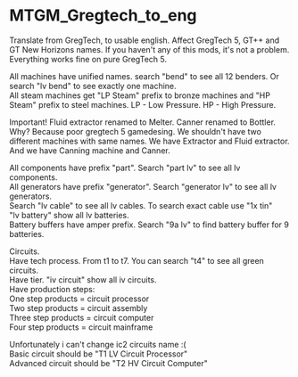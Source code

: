 # MTGM_Gregtech_to_eng
Translate from GregTech, to usable english. Affect GregTech 5, GT++ and GT New Horizons names. If you haven't any of this mods, it's not a problem. Everything works fine on pure GregTech 5.  

All machines have unified names. search "bend" to see all 12 benders. Or search "lv bend" to see exactly one machine.  
All steam machines get "LP Steam" prefix to bronze machines and "HP Steam" prefix to steel machines. LP - Low Pressure. HP - High Pressure.  

Important! Fluid extractor renamed to Melter. Canner renamed to Bottler.  
Why? Because poor gregtech 5 gamedesing. We shouldn't have two different machines with same names. We have Extractor and Fluid extractor. And we have Canning machine and Canner.   

All components have prefix "part". Search "part lv" to see all lv components.  
All generators have prefix "generator". Search "generator lv" to see all lv generators.  
Search "lv cable" to see all lv cables. To search exact cable use "1x tin"  
"lv battery" show all lv batteries.  
Battery buffers have amper prefix. Search "9a lv" to find battery buffer for 9 batteries.  

Circuits.  
Have tech process. From t1 to t7. You can search "t4" to see all green circuits.  
Have tier. "iv circuit" show all iv circuits.  
Have production steps:  
One step products = circuit processor  
Two step products = circuit assembly  
Three step products = circuit computer  
Four step products = circuit mainframe  

Unfortunately i can't change ic2 circuits name :(  
Basic circuit should be "T1 LV Circuit Processor"  
Advanced circuit should be "T2 HV Circuit Computer"   


